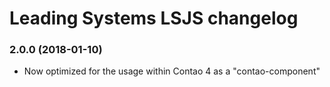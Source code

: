 Leading Systems LSJS changelog
===========================================

### 2.0.0 (2018-01-10)

 * Now optimized for the usage within Contao 4 as a "contao-component"